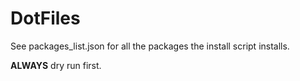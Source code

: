 # DotFiles

See packages_list.json for all the packages the install script installs.

<b>ALWAYS</b> dry run first.
